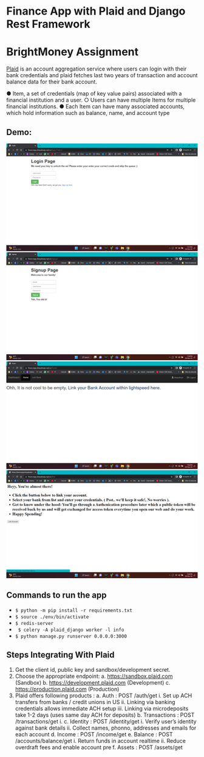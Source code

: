 # Finance App with Plaid and Django Rest Framework

# BrightMoney Assignment

[Plaid](https://plaid.com/docs/) is an account aggregation service where users can login with their bank credentials and plaid fetches last two years of transaction and account balance data for their bank account.

● Item, a set of credentials (map of key value pairs) associated with a financial institution
and a user.
○ Users can have multiple Items for multiple financial institutions.
● Each Item can have many associated accounts, which hold information such as balance,
name, and account type



## Demo:
![1](media/1.png)
![2](media/2.png)
![3](media/3.png)
![4](media/4.png)

## Commands to run the app
- ``` $ python -m pip install -r requirements.txt ```
- ``` $ source ./env/bin/activate ```
- ``` $ redis-server ```
- ``` $ celery -A plaid_django worker -l info```
-  ``` $ python manage.py runserver 0.0.0.0:3000 ```

## Steps Integrating With Plaid
1. Get the client id, public key and sandbox/development secret.
2. Choose the appropriate endpoint:
a. https://sandbox.plaid.com (Sandbox)
b. https://development.plaid.com (Development)
c. https://production.plaid.com (Production)
3. Plaid offers following products :
a. Auth : POST /auth/get
i. Set up ACH transfers from banks / credit unions in US
ii. Linking via banking credentials allows immediate ACH setup
iii. Linking via microdeposits take 1-2 days (uses same day ACH for deposits)
b. Transactions : POST /transactions/get
i.
c. Identity : POST /identity/get
i. Verify user’s identity against bank details
ii. Collect names, phonno, addresses and emails for each account
d. Income : POST /income/get
e. Balance : POST /accounts/balance/get
i. Return funds in account realtime
ii. Reduce overdraft fees and enable account pre
f. Assets : POST /assets/get